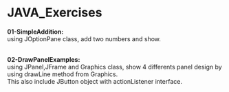 # JAVA_Exercises

<b>01-SimpleAddition: </b><br/>
using JOptionPane class, add two numbers and show.<br/><br/>

<b>02-DrawPanelExamples: </b><br/>
using JPanel,JFrame and Graphics class, show 4 differents panel design by using drawLine method from Graphics. <br/>
This also include JButton object with actionListener interface.<br/><br/>

